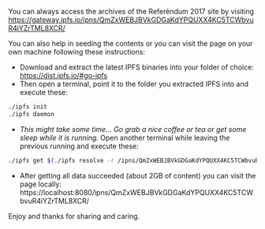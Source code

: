 You can always access the archives of the Referèndum 2017 site by visiting https://gateway.ipfs.io/ipns/QmZxWEBJBVkGDGaKdYPQUXX4KC5TCWbvuR4iYZrTML8XCR/

You can also help in seeding the contents or you can visit the page on your own machine following these instructions:

- Download and extract the latest IPFS binaries into your folder of choice: https://dist.ipfs.io/#go-ipfs
- Then open a terminal, point it to the folder you extracted IPFS into and execute these:

```sh
./ipfs init
./ipfs daemon
```

- *This might take some time... Go grab a nice coffee or tea or get some sleep while it is running.* Open another terminal while leaving the previous running and execute these:

```sh
./ipfs get $(./ipfs resolve -r /ipns/QmZxWEBJBVkGDGaKdYPQUXX4KC5TCWbvuR4iYZrTML8XCR)
```

- After getting all data succeeded (about 2GB of content) you can visit the page locally: https://localhost:8080/ipns/QmZxWEBJBVkGDGaKdYPQUXX4KC5TCWbvuR4iYZrTML8XCR/

Enjoy and thanks for sharing and caring. 

